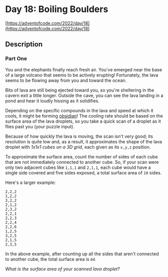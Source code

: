 # Day 18: Boiling Boulders

[https://adventofcode.com/2022/day/18](https://adventofcode.com/2022/day/18)

## Description

### Part One

You and the elephants finally reach fresh air. You've emerged near the base of a large volcano that seems to be actively
erupting! Fortunately, the lava seems to be flowing away from you and toward the ocean.

Bits of lava are still being ejected toward you, so you're sheltering in the cavern exit a little longer. Outside the
cave, you can see the lava landing in a pond and hear it loudly hissing as it solidifies.

Depending on the specific compounds in the lava and speed at which it cools, it might be forming
[obsidian](https://en.wikipedia.org/wiki/Obsidian)! The cooling rate should be based on the surface area of the lava
droplets, so you take a quick scan of a droplet as it flies past you (your puzzle input).

Because of how quickly the lava is moving, the scan isn't very good; its resolution is quite low and, as a result, it
approximates the shape of the lava droplet with _1x1x1
<span title="Unfortunately, you forgot your flint and steel in another dimension.">cubes</span> on a 3D grid_, each
given as its `x,y,z` position.

To approximate the surface area, count the number of sides of each cube that are not immediately connected to another
cube. So, if your scan were only two adjacent cubes like `1,1,1` and `2,1,1`, each cube would have a single side covered
and five sides exposed, a total surface area of _`10`_ sides.

Here's a larger example:

    2,2,2
    1,2,2
    3,2,2
    2,1,2
    2,3,2
    2,2,1
    2,2,3
    2,2,4
    2,2,6
    1,2,5
    3,2,5
    2,1,5
    2,3,5

In the above example, after counting up all the sides that aren't connected to another cube, the total surface area is
_`64`_.

_What is the surface area of your scanned lava droplet?_
